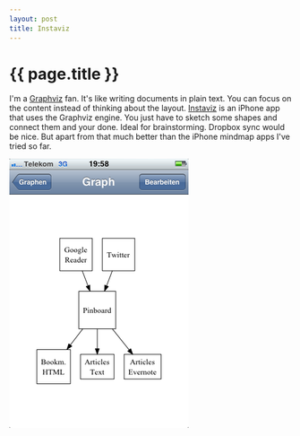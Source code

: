 ```yaml
---
layout: post
title: Instaviz
---
```

# {{ page.title }}

I'm a [Graphviz](http://www.graphviz.org/) fan. It's like writing documents in plain text. You can focus on the content instead of thinking about the layout. [Instaviz](http://instaviz.com/) is an iPhone app that uses the Graphviz engine. You just have to sketch some shapes and connect them and your done. Ideal for brainstorming. Dropbox sync would be nice. But apart from that much better than the iPhone mindmap apps I've tried so far.  

![Instaviz.png](/images/Instaviz.png)